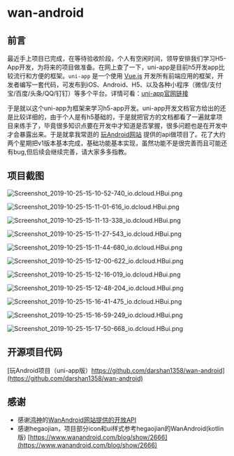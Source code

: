 # wan-android
## 前言
 最近手上项目已完成，在等待验收阶段，个人有空闲时间，领导安排我们学习H5-App开发，为将来的项目做准备。在网上查了一下，uni-app是目前h5开发app比较流行和方便的框架。`uni-app` 是一个使用 [Vue.js](https://vuejs.org/) 开发所有前端应用的框架，开发者编写一套代码，可发布到iOS、Android、H5、以及各种小程序（微信/支付宝/百度/头条/QQ/钉钉）等多个平台。详情可看：[uni-app官网链接](https://uniapp.dcloud.io/README)


于是就以这个uni-app为框架来学习h5-app开发。uni-app开发文档官方给出的还是比较详细的，由于个人是有h5基础的，于是就把官方的文档都看了一遍就拿项目来练手了，毕竟很多知识点要在开发中才知道是否掌握，很多问题也是在开发中才会暴露出来。于是就拿我常逛的 [玩Android网站](https://www.wanandroid.com/index) 提供的api做项目了。花了大约两个星期把v1版本基本完成，基础功能基本实现，虽然功能不是很完善而且可能还有bug,但后续会继续完善，请大家多多指教。

## 项目截图

![Screenshot_2019-10-25-15-10-52-740_io.dcloud.HBui.png](https://upload-images.jianshu.io/upload_images/17529686-456a34892fa36bf2.png?imageMogr2/auto-orient/strip%7CimageView2/2/w/200)

![Screenshot_2019-10-25-15-11-01-616_io.dcloud.HBui.png](https://upload-images.jianshu.io/upload_images/17529686-b5a7ca3b08ceeb77.png?imageMogr2/auto-orient/strip%7CimageView2/2/w/200)

![Screenshot_2019-10-25-15-11-13-338_io.dcloud.HBui.png](https://upload-images.jianshu.io/upload_images/17529686-5bdfa206f69e1782.png?imageMogr2/auto-orient/strip%7CimageView2/2/w/200)

![Screenshot_2019-10-25-15-11-27-543_io.dcloud.HBui.png](https://upload-images.jianshu.io/upload_images/17529686-84f7eec26f3a1c32.png?imageMogr2/auto-orient/strip%7CimageView2/2/w/200)

![Screenshot_2019-10-25-15-11-44-680_io.dcloud.HBui.png](https://upload-images.jianshu.io/upload_images/17529686-d02c4e2accb5c077.png?imageMogr2/auto-orient/strip%7CimageView2/2/w/200)

![Screenshot_2019-10-25-15-12-00-622_io.dcloud.HBui.png](https://upload-images.jianshu.io/upload_images/17529686-fe5667f022e1ce50.png?imageMogr2/auto-orient/strip%7CimageView2/2/w/200)

![Screenshot_2019-10-25-15-12-16-019_io.dcloud.HBui.png](https://upload-images.jianshu.io/upload_images/17529686-7a1c6da3ac81b0cf.png?imageMogr2/auto-orient/strip%7CimageView2/2/w/200)

![Screenshot_2019-10-25-15-12-48-204_io.dcloud.HBui.png](https://upload-images.jianshu.io/upload_images/17529686-a35f27d05bbfcaaf.png?imageMogr2/auto-orient/strip%7CimageView2/2/w/200)

![Screenshot_2019-10-25-15-16-41-475_io.dcloud.HBui.png](https://upload-images.jianshu.io/upload_images/17529686-904ecbe164a97f3d.png?imageMogr2/auto-orient/strip%7CimageView2/2/w/200)

![Screenshot_2019-10-25-15-16-59-249_io.dcloud.HBui.png](https://upload-images.jianshu.io/upload_images/17529686-70d1cc3ef401d1c0.png?imageMogr2/auto-orient/strip%7CimageView2/2/w/200)

![Screenshot_2019-10-25-15-17-50-668_io.dcloud.HBui.png](https://upload-images.jianshu.io/upload_images/17529686-ba728f8db9cef49f.png?imageMogr2/auto-orient/strip%7CimageView2/2/w/200)



## 开源项目代码
[玩Android项目（uni-app版）https://github.com/darshan1358/wan-android](https://github.com/darshan1358/wan-android)


## 感谢
- 感谢[鸿神](https://github.com/hongyangAndroid)的[WanAndroid网站提供的开放API](https://www.wanandroid.com/blog/show/2)
- 感谢hegaojian，项目部分icon和ui样式参考hegaojian的WanAndroid(kotlin版)
[https://www.wanandroid.com/blog/show/2666](https://www.wanandroid.com/blog/show/2666)

